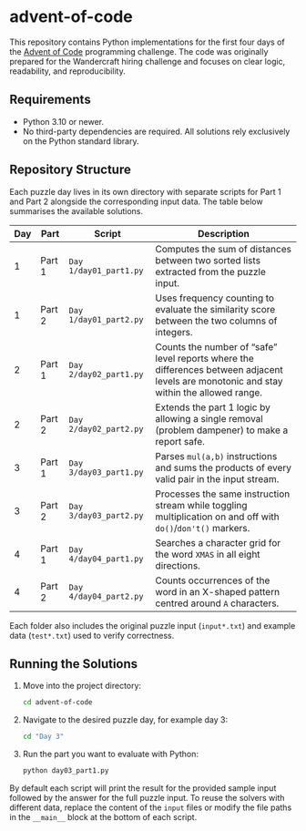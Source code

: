 # advent-of-code
This repository contains Python implementations for the first four days of the [Advent of Code](https://adventofcode.com/) programming challenge. The code was originally prepared for the Wandercraft hiring challenge and focuses on clear logic, readability, and reproducibility.

## Requirements
- Python 3.10 or newer.
- No third-party dependencies are required. All solutions rely exclusively on the Python standard library.

## Repository Structure
Each puzzle day lives in its own directory with separate scripts for Part 1 and Part 2 alongside the corresponding input data. The table below summarises the available solutions.

| Day | Part | Script | Description |
| --- | --- | --- | --- |
| 1 | Part 1 | `Day 1/day01_part1.py` | Computes the sum of distances between two sorted lists extracted from the puzzle input. |
| 1 | Part 2 | `Day 1/day01_part2.py` | Uses frequency counting to evaluate the similarity score between the two columns of integers. |
| 2 | Part 1 | `Day 2/day02_part1.py` | Counts the number of “safe” level reports where the differences between adjacent levels are monotonic and stay within the allowed range. |
| 2 | Part 2 | `Day 2/day02_part2.py` | Extends the part 1 logic by allowing a single removal (problem dampener) to make a report safe. |
| 3 | Part 1 | `Day 3/day03_part1.py` | Parses `mul(a,b)` instructions and sums the products of every valid pair in the input stream. |
| 3 | Part 2 | `Day 3/day03_part2.py` | Processes the same instruction stream while toggling multiplication on and off with `do()`/`don't()` markers. |
| 4 | Part 1 | `Day 4/day04_part1.py` | Searches a character grid for the word `XMAS` in all eight directions. |
| 4 | Part 2 | `Day 4/day04_part2.py` | Counts occurrences of the word in an X-shaped pattern centred around `A` characters. |

Each folder also includes the original puzzle input (`input*.txt`) and example data (`test*.txt`) used to verify correctness.

## Running the Solutions

1. Move into the project directory:
   ```bash
   cd advent-of-code
   ```
2. Navigate to the desired puzzle day, for example day 3:
   ```bash
   cd "Day 3"
   ```
3. Run the part you want to evaluate with Python:
   ```bash
   python day03_part1.py
   ```

By default each script will print the result for the provided sample input followed by the answer for the full puzzle input. To reuse the solvers with different data, replace the content of the `input` files or modify the file paths in the `__main__` block at the bottom of each script.
